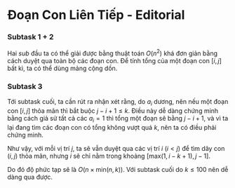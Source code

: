 # Đoạn Con Liên Tiếp - Editorial

### Subtask 1 + 2

Hai $sub$ đầu ta có thể giải được bằng thuật toán $O(n^2)$ khá đơn giản bằng cách duyệt qua toàn bộ các đoạn con. Để tính tổng của một đoạn con $[i,j]$ bất kì, ta có thể dùng mảng cộng dồn.

### Subtask 3

Tới subtask cuối, ta cần rút ra nhận xét rằng, do $a_i$ dương, nên nếu một đoạn con $[i,j]$ thỏa mãn thì bắt buộc $j-i+1 \le k$. Điều này dễ dàng chứng minh bằng cách giả sử tất cả các $a_i = 1$ thì tổng một đoạn sẽ bằng $j - i + 1,$ và vì ta lại đang tìm các đoạn con có tổng không vượt quá $k,$ nên ta có điều phải chứng minh.

Như vậy, với mỗi vị trí $j,$ ta sẽ vẫn duyệt qua các vị trí $i$ ($i < j$) để tìm dãy con $(i,j)$ thỏa mãn, nhưng $i$ sẽ chỉ nằm trong khoảng $\big[\text{max}(1,i-k+1),j-1\big]$. 

Do đó độ phức tạp sẽ là $O\big(n \times \text{min}(n,k)\big)$. Với subtask cuối do $k \le 100$ nên dễ dàng qua được.